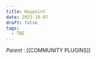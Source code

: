 ```yaml
---
title: Waypoint
date: 2023-10-07
draft: false
tags:
  - TBE
---
```

*Parent* : [[COMMUNITY PLUGINS]]